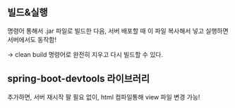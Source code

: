 ## 빌드&실행

명령어 통해서 .jar 파일로 빌드한 다음, 서버 배포할 때 이 파일 복사해서 넣고 실행하면 서버에서도 동작함!

→ clean build 명령어로 완전히 지우고 다시 빌드할 수 있다. 

## spring-boot-devtools 라이브러리

추가하면, 서버 재시작 팔 필요 없이, html 컴파일통해 view 파일 변경 가능!
